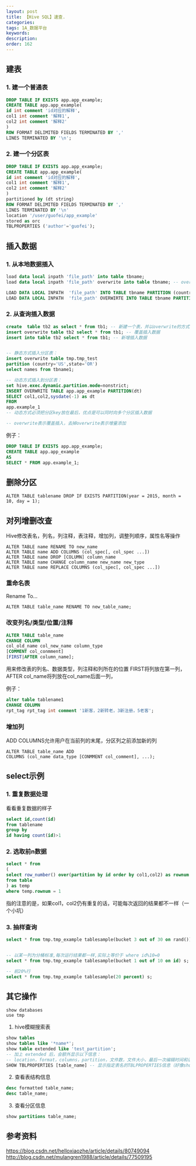 ```yaml
---
layout: post
title: 【Hive SQL】速查.
categories:
tags: 1A_数据平台
keywords:
description:
order: 162
---
```


## 建表
### 1. 建一个普通表
```sql
DROP TABLE IF EXISTS app.app_example;
CREATE TABLE app.app_example(
id int comment 'id对应的解释',
col1 int comment '解释1',
col2 int comment '解释2'
)
ROW FORMAT DELIMITED FIELDS TERMINATED BY ','
LINES TERMINATED BY '\n';
```
### 2. 建一个分区表
```sql
DROP TABLE IF EXISTS app.app_example;
CREATE TABLE app.app_example(
id int comment 'id对应的解释',
col1 int comment '解释1',
col2 int comment '解释2'
)
partitioned by (dt string)
ROW FORMAT DELIMITED FIELDS TERMINATED BY ','
LINES TERMINATED BY '\n'
location '/user/guofei/app_example'
stored as orc
TBLPROPERTIES ('author'='guofei');
```
## 插入数据
### 1. 从本地数据插入
```sql
load data local inpath 'file_path' into table tbname;
load data local inpath 'file_path' overwrite into table tbname; -- overwrite抹除原数据

LOAD DATA LOCAL INPATH  'file_path' INTO TABLE tbname PARTITION (country='US', state='CA') -- 插入分区表，增量添加，不是覆盖
LOAD DATA LOCAL INPATH  'file_path' OVERWIRTE INTO TABLE tbname PARTITION (country='US', state='CA') -- 插入分区表，带overwirte表示覆盖
```

### 2. 从查询插入数据
```sql
create  table tb2 as select * from tb1; -- 新建一个表，并以overwrite的方式写入数据
insert overwrite table tb2 select * from tb1; -- 覆盖插入数据
insert into table tb2 select * from tb1; -- 新增插入数据


-- 静态方式插入分区表：
insert overwrite table tmp.tmp_test
partition (country='US',state='OR')
select names from tbname1;

-- 动态方式插入到分区表：
set hive.exec.dynamic.partition.mode=nonstrict;
INSERT OVERWRITE TABLE app.app_example PARTITION(dt)
SELECT col1,col2,sysdate(-1) as dt
FROM
app.example_1
-- 动态方式必须把分区key放在最后，优点是可以同时向多个分区插入数据

-- overwrite表示覆盖插入，去掉overwrite表示增量添加
```

例子：
```sql
DROP TABLE IF EXISTS app.app_example;
CREATE TABLE app.app_example
AS
SELECT * FROM app.example_1;
```

## 删除分区

```
ALTER TABLE tablename DROP IF EXISTS PARTITION(year = 2015, month = 10, day = 1);
```
## 对列增删改查
Hive修改表名，列名，列注释，表注释，增加列，调整列顺序，属性名等操作
```
ALTER TABLE name RENAME TO new_name
ALTER TABLE name ADD COLUMNS (col_spec[, col_spec ...])
ALTER TABLE name DROP [COLUMN] column_name
ALTER TABLE name CHANGE column_name new_name new_type
ALTER TABLE name REPLACE COLUMNS (col_spec[, col_spec ...])
```
### 重命名表
Rename To…
```
ALTER TABLE table_name RENAME TO new_table_name;
```
### 改变列名/类型/位置/注释
```sql
ALTER TABLE table_name
CHANGE COLUMN
col_old_name col_new_name column_type
[COMMENT col_conmment]
[FIRST|AFTER column_name];
```
用来修改表的列名、数据类型，列注释和列所在的位置
FIRST将列放在第一列，AFTER col_name将列放在col_name后面一列，

例子：
```sql
alter table tablename1
CHANGE COLUMN
rpt_tag rpt_tag int comment '1新客，2新转老，3新注册，5老客';
```
### 增加列

ADD COLUMNS允许用户在当前列的末尾，分区列之前添加新的列
```
ALTER TABLE table_name ADD
COLUMNS (col_name data_type [CONMMENT col_comment], ...);
```

## select示例
### 1. 重复数据处理
看看重复数据的样子

```sql
select id,count(id)
from tablename
group by
id having count(id)>1
```

### 2. 选取前n数据

```sql
select * from
(
select row_number() over(partition by id order by col1,col2) as rownum , *
from table
) as temp
where temp.rownum = 1
```
指的注意的是，如果col1，col2仍有重复的话，可能每次返回的结果都不一样（一个小坑）

### 3. 抽样查询
```sql
select * from tmp.tmp_example tablesample(bucket 3 out of 30 on rand()) s;


-- 以某一列为分桶标准,每次运行结果都一样,实际上等价于 where id%10=0
select * from tmp.tmp_example tablesample(bucket 1 out of 10 on id) s;

-- 前20%行
select * from tmp.tmp_example tablesample(20 percent) s;
```

## 其它操作
```
show databases
use tmp
```


1. hive模糊搜索表
```sql
show tables
show tables like '*name*';
show table extended like 'test_partition';
-- 加上 extended 后，会额外显示以下信息：
-- location，format，columns，partition，文件数，文件大小，最后一次编辑时间和访问时间
SHOW TBLPROPERTIES [table_name] -- 显示指定表名的TBLPROPERTIES信息（好像show create table [table_name]更全）
```
2. 查看表结构信息
```sql
desc formatted table_name;
desc table_name;
```
3. 查看分区信息
```sql
show partitions table_name;
```

## 参考资料
https://blog.csdn.net/helloxiaozhe/article/details/80749094  
http://blog.csdn.net/mulangren1988/article/details/77509195
